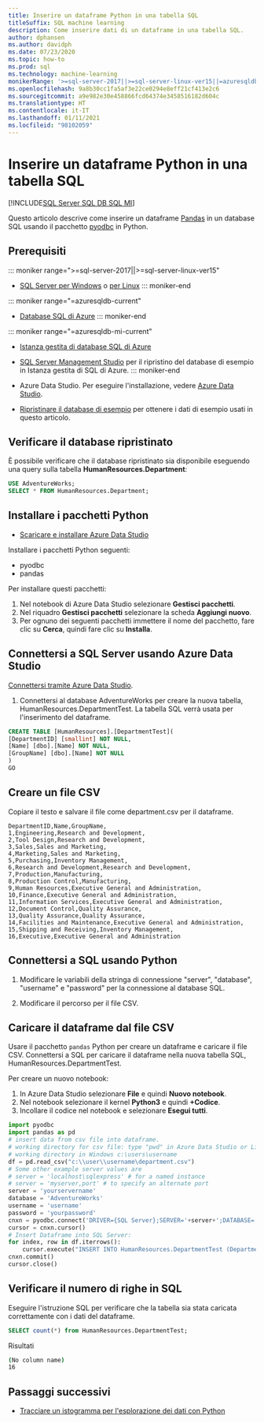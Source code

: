```yaml
---
title: Inserire un dataframe Python in una tabella SQL
titleSuffix: SQL machine learning
description: Come inserire dati di un dataframe in una tabella SQL.
author: dphansen
ms.author: davidph
ms.date: 07/23/2020
ms.topic: how-to
ms.prod: sql
ms.technology: machine-learning
monikerRange: '>=sql-server-2017||>=sql-server-linux-ver15||=azuresqldb-mi-current||=azuresqldb-current'
ms.openlocfilehash: 9a8b30cc1fa5af3e22ce0294e8eff21cf413e2c6
ms.sourcegitcommit: a9e982e30e458866fcd64374e3458516182d604c
ms.translationtype: HT
ms.contentlocale: it-IT
ms.lasthandoff: 01/11/2021
ms.locfileid: "98102059"
---
```

# <a name="insert-python-dataframe-into-sql-table"></a>Inserire un dataframe Python in una tabella SQL
[!INCLUDE[SQL Server SQL DB SQL MI](../../includes/applies-to-version/sql-asdb-asdbmi.md)]

Questo articolo descrive come inserire un dataframe [Pandas](https://pandas.pydata.org/) in un database SQL usando il pacchetto [pyodbc](../../connect/python/pyodbc/python-sql-driver-pyodbc.md) in Python.

## <a name="prerequisites"></a>Prerequisiti

::: moniker range=">=sql-server-2017||>=sql-server-linux-ver15"
* [SQL Server per Windows](../../database-engine/install-windows/install-sql-server.md) o [per Linux](../../linux/sql-server-linux-overview.md)
::: moniker-end

::: moniker range="=azuresqldb-current"
* [Database SQL di Azure](/azure/sql-database/sql-database-get-started-portal)
::: moniker-end

::: moniker range="=azuresqldb-mi-current"
* [Istanza gestita di database SQL di Azure](/azure/azure-sql/managed-instance/instance-create-quickstart)

* [SQL Server Management Studio](../../ssms/download-sql-server-management-studio-ssms.md) per il ripristino del database di esempio in Istanza gestita di SQL di Azure.
::: moniker-end

* Azure Data Studio. Per eseguire l'installazione, vedere [Azure Data Studio](../../azure-data-studio/what-is-azure-data-studio.md).

* [Ripristinare il database di esempio](../../samples/adventureworks-install-configure.md) per ottenere i dati di esempio usati in questo articolo.

## <a name="verify-restored-database"></a>Verificare il database ripristinato

È possibile verificare che il database ripristinato sia disponibile eseguendo una query sulla tabella **HumanResources.Department**:

```sql
USE AdventureWorks;
SELECT * FROM HumanResources.Department;
```

## <a name="install-python-packages"></a>Installare i pacchetti Python

* [Scaricare e installare Azure Data Studio](../../azure-data-studio/download-azure-data-studio.md)

Installare i pacchetti Python seguenti:
  * pyodbc
  * pandas

  Per installare questi pacchetti:

  1. Nel notebook di Azure Data Studio selezionare **Gestisci pacchetti**.
  2. Nel riquadro **Gestisci pacchetti** selezionare la scheda **Aggiungi nuovo**.
  3. Per ognuno dei seguenti pacchetti immettere il nome del pacchetto, fare clic su **Cerca**, quindi fare clic su **Installa**.

## <a name="connect-to-sql-server-using-azure-data-studio"></a>Connettersi a SQL Server usando Azure Data Studio

[Connettersi tramite Azure Data Studio](../../azure-data-studio/quickstart-sql-server.md).

1. Connettersi al database AdventureWorks per creare la nuova tabella, HumanResources.DepartmentTest. La tabella SQL verrà usata per l'inserimento del dataframe.

```sql
CREATE TABLE [HumanResources].[DepartmentTest](
[DepartmentID] [smallint] NOT NULL,
[Name] [dbo].[Name] NOT NULL,
[GroupName] [dbo].[Name] NOT NULL
)
GO
```

## <a name="create-csv-file"></a>Creare un file CSV

Copiare il testo e salvare il file come department.csv per il dataframe.

```text
DepartmentID,Name,GroupName,
1,Engineering,Research and Development,
2,Tool Design,Research and Development,
3,Sales,Sales and Marketing,
4,Marketing,Sales and Marketing,
5,Purchasing,Inventory Management,
6,Research and Development,Research and Development,
7,Production,Manufacturing,
8,Production Control,Manufacturing,
9,Human Resources,Executive General and Administration,
10,Finance,Executive General and Administration,
11,Information Services,Executive General and Administration,
12,Document Control,Quality Assurance,
13,Quality Assurance,Quality Assurance,
14,Facilities and Maintenance,Executive General and Administration,
15,Shipping and Receiving,Inventory Management,
16,Executive,Executive General and Administration
```

## <a name="connect-to-sql-using-python"></a>Connettersi a SQL usando Python

1. Modificare le variabili della stringa di connessione "server", "database", "username" e "password" per la connessione al database SQL.

2. Modificare il percorso per il file CSV.

## <a name="load-dataframe-from-csv-file"></a>Caricare il dataframe dal file CSV

Usare il pacchetto `pandas` Python per creare un dataframe e caricare il file CSV. Connettersi a SQL per caricare il dataframe nella nuova tabella SQL, HumanResources.DepartmentTest.

Per creare un nuovo notebook:

1. In Azure Data Studio selezionare **File** e quindi **Nuovo notebook**.
2. Nel notebook selezionare il kernel **Python3** e quindi **+Codice**.
3. Incollare il codice nel notebook e selezionare **Esegui tutti**.

 ```Python
import pyodbc
import pandas as pd
# insert data from csv file into dataframe.
# working directory for csv file: type "pwd" in Azure Data Studio or Linux
# working directory in Windows c:\users\username
df = pd.read_csv("c:\\user\\username\department.csv")
# Some other example server values are
# server = 'localhost\sqlexpress' # for a named instance
# server = 'myserver,port' # to specify an alternate port
server = 'yourservername' 
database = 'AdventureWorks' 
username = 'username' 
password = 'yourpassword' 
cnxn = pyodbc.connect('DRIVER={SQL Server};SERVER='+server+';DATABASE='+database+';UID='+username+';PWD='+ password)
cursor = cnxn.cursor()
# Insert Dataframe into SQL Server:
for index, row in df.iterrows():
     cursor.execute("INSERT INTO HumanResources.DepartmentTest (DepartmentID,Name,GroupName) values(?,?,?)", row.DepartmentID, row.Name, row.GroupName)
cnxn.commit()
cursor.close()
```

## <a name="confirm-row-count-in-sql"></a>Verificare il numero di righe in SQL

Eseguire l'istruzione SQL per verificare che la tabella sia stata caricata correttamente con i dati del dataframe.

```sql
SELECT count(*) from HumanResources.DepartmentTest;
```

Risultati

```bash
(No column name)
16
```

## <a name="next-steps"></a>Passaggi successivi

+ [Tracciare un istogramma per l'esplorazione dei dati con Python](../data-exploration/python-plot-histogram.md)